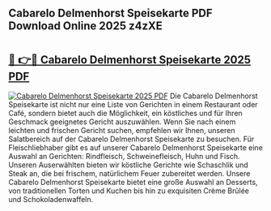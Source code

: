## Cabarelo Delmenhorst Speisekarte PDF Download Online 2025 z4zXE

# <h2><a href="http://gc9wxs4.nevu.top/?p=Cabarelo+Delmenhorst+Speisekarte">🔗 👉🔴 Cabarelo Delmenhorst Speisekarte 2025 PDF</a></h2>

[![Cabarelo Delmenhorst Speisekarte 2025 PDF](https://i.imgur.com/dBaPXMq.png)](http://gc9wxs4.nevu.top/?p=Cabarelo+Delmenhorst+Speisekarte)
Die Cabarelo Delmenhorst Speisekarte ist nicht nur eine Liste von Gerichten in einem Restaurant oder Café, sondern bietet auch die Möglichkeit, ein köstliches und für Ihren Geschmack geeignetes Gericht auszuwählen. Wenn Sie nach einem leichten und frischen Gericht suchen, empfehlen wir Ihnen, unseren Salatbereich auf der Cabarelo Delmenhorst Speisekarte zu besuchen. Für Fleischliebhaber gibt es auf unserer Cabarelo Delmenhorst Speisekarte eine Auswahl an Gerichten: Rindfleisch, Schweinefleisch, Huhn und Fisch. Unseren Auserwählten bieten wir köstliche Gerichte wie Schaschlik und Steak an, die bei frischem, natürlichem Feuer zubereitet werden. Unsere Cabarelo Delmenhorst Speisekarte bietet eine große Auswahl an Desserts, von traditionellen Torten und Kuchen bis hin zu exquisiten Crème Brûlée und Schokoladenwaffeln.
